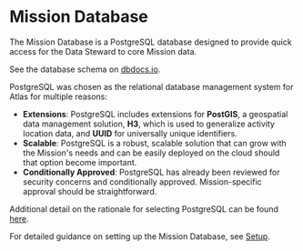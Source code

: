 # Mission Database

The Mission Database is a PostgreSQL database designed to provide quick access for the Data Steward to core Mission data.

See the database schema on [dbdocs.io](https://dbdocs.io/eanderson-ei/missiondbalpha?view=relationships).

PostgreSQL was chosen as the relational database management system for Atlas for multiple reasons:

* **Extensions**: PostgreSQL includes extensions for **PostGIS**, a geospatial data management solution, **H3**, which is used to generalize activity location data, and **UUID** for universally unique identifiers. 
* **Scalable**: PostgreSQL is a robust, scalable solution that can grow with the Mission's needs and can be easily deployed on the cloud should that option become important.
* **Conditionally Approved**: PostgreSQL has already been reviewed for security concerns and conditionally approved. Mission-specific approval should be straightforward.

Additional detail on the rationale for selecting PostgreSQL can be found [here](../knowledge/base/database-rationale.md).

For detailed guidance on setting up the Mission Database, see [Setup](../get-started/setup/index.md).
